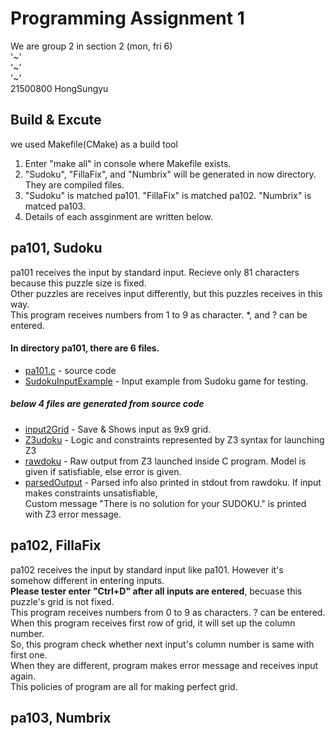 # Programming Assignment 1

We are group 2 in section 2 (mon, fri 6)  
'~'  
'~'  
'~'  
21500800 HongSungyu  

## Build & Excute

we used Makefile(CMake) as a build tool  

1. Enter "make all" in console where Makefile exists.  
2. "Sudoku", "FillaFix", and "Numbrix" will be generated in now directory. They are compiled files.  
3. "Sudoku" is matched pa101. "FillaFix" is matched pa102. "Numbrix" is matced pa103.     
4. Details of each assginment are written below.  

## pa101, Sudoku  

pa101 receives the input by standard input. Recieve only 81 characters because this puzzle size is fixed.  
Other puzzles are receives input differently, but this puzzles receives in this way.  
This program receives numbers from 1 to 9 as character. \*, and ? can be entered.  

#### In directory pa101, there are 6 files.   
* [pa101.c](pa101/pa101.c) - source code  
* [SudokuInputExample](pa101/SudokuInputExample.txt) - Input example from Sudoku game for testing.  
##### below 4 files are generated from source code  
* [input2Grid](pa101/input2Grid.txt) - Save & Shows input as 9x9 grid.  
* [Z3udoku](pa101/Z3udoku) - Logic and constraints represented by Z3 syntax for launching Z3  
* [rawdoku](pa101/rawdoku) - Raw output from Z3 launched inside C program. Model is given if satisfiable, else error is given.    
* [parsedOutput](pa101/parsedOutput.txt) - Parsed info also printed in stdout from rawdoku. If input makes constraints unsatisfiable,  
Custom message "There is no solution for your SUDOKU." is printed with Z3 error message.  

## pa102, FillaFix  

pa102 receives the input by standard input like pa101. However it's somehow different in entering inputs.     
**Please tester enter "Ctrl+D" after all inputs are entered**, becuase this puzzle's grid is not fixed.  
This program receives numbers from 0 to 9 as characters. ? can be entered.  
When this program receives first row of grid, it will set up the column number.  
So, this program check whether next input's column number is same with first one.  
When they are different, program makes error message and receives input again.  
This policies of program are all for making perfect grid.  

## pa103, Numbrix  

